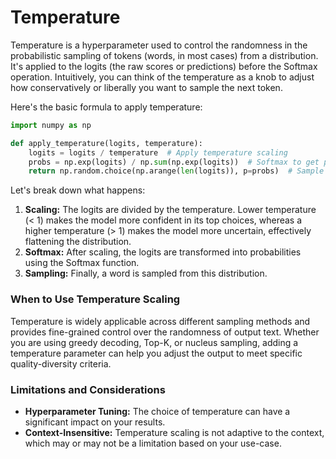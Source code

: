 # Temperature
Temperature is a hyperparameter used to control the randomness in the probabilistic sampling of tokens (words, in most cases) from a distribution. It's applied to the logits (the raw scores or predictions) before the Softmax operation. Intuitively, you can think of the temperature as a knob to adjust how conservatively or liberally you want to sample the next token.

Here's the basic formula to apply temperature:
```python
import numpy as np

def apply_temperature(logits, temperature):
    logits = logits / temperature  # Apply temperature scaling
    probs = np.exp(logits) / np.sum(np.exp(logits))  # Softmax to get probabilities
    return np.random.choice(np.arange(len(logits)), p=probs)  # Sample from the distribution
```
Let's break down what happens:

1. **Scaling:** The logits are divided by the temperature. Lower temperature (< 1) makes the model more confident in its top choices, whereas a higher temperature (> 1) makes the model more uncertain, effectively flattening the distribution.
2. **Softmax:** After scaling, the logits are transformed into probabilities using the Softmax function.
3. **Sampling:** Finally, a word is sampled from this distribution.

### When to Use Temperature Scaling
Temperature is widely applicable across different sampling methods and provides fine-grained control over the randomness of output text. Whether you are using greedy decoding, Top-K, or nucleus sampling, adding a temperature parameter can help you adjust the output to meet specific quality-diversity criteria.

### Limitations and Considerations
* **Hyperparameter Tuning:** The choice of temperature can have a significant impact on your results.
* **Context-Insensitive:** Temperature scaling is not adaptive to the context, which may or may not be a limitation based on your use-case.